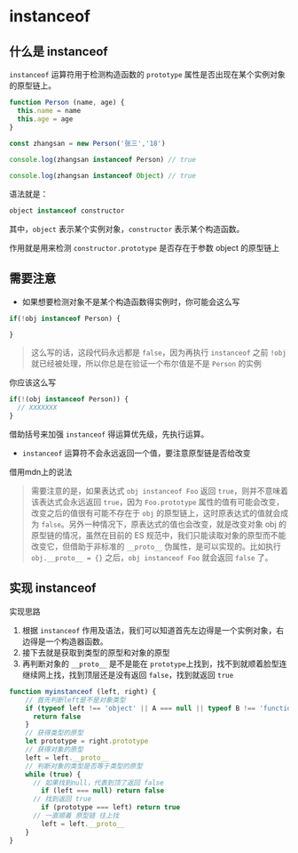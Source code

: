 # instanceof

## 什么是 instanceof

`instanceof` 运算符用于检测构造函数的 `prototype` 属性是否出现在某个实例对象的原型链上。

```js
function Person (name, age) {
  this.name = name
  this.age = age
}

const zhangsan = new Person('张三','18')
 
console.log(zhangsan instanceof Person) // true

console.log(zhangsan instanceof Object) // true

```

语法就是： 

```js
object instanceof constructor
```

其中，`object` 表示某个实例对象，`constructor` 表示某个构造函数。

作用就是用来检测 `constructor.prototype` 是否存在于参数 object 的原型链上

## 需要注意

- 如果想要检测对象不是某个构造函数得实例时，你可能会这么写

```js
if(!obj instanceof Person) {

}
```

> 这么写的话，这段代码永远都是 `false`，因为再执行 `instanceof` 之前 `!obj` 就已经被处理，所以你总是在验证一个布尔值是不是 `Person` 的实例

你应该这么写

```js
if(!(obj instanceof Person)) {
  // XXXXXXX
}
```

借助括号来加强 `instanceof` 得运算优先级，先执行运算。

- `instanceof` 运算符不会永远返回一个值，要注意原型链是否给改变

借用mdn上的说法

> 需要注意的是，如果表达式 `obj instanceof Foo` 返回 `true`，则并不意味着该表达式会永远返回 `true`，因为 `Foo.prototype` 属性的值有可能会改变，改变之后的值很有可能不存在于 `obj` 的原型链上，这时原表达式的值就会成为 `false`。另外一种情况下，原表达式的值也会改变，就是改变对象 obj 的原型链的情况，虽然在目前的 ES 规范中，我们只能读取对象的原型而不能改变它，但借助于非标准的 `__proto__` 伪属性，是可以实现的。比如执行 `obj.__proto__ = {}` 之后，`obj instanceof Foo` 就会返回 `false` 了。

## 实现 instanceof

实现思路
1. 根据 `instanceof` 作用及语法，我们可以知道首先左边得是一个实例对象，右边得是一个构造器函数。
2. 接下去就是获取到类型的原型和对象的原型
3. 再判断对象的 `__proto__` 是不是能在 `prototype`上找到，找不到就顺着脸型连继续网上找，找到顶层还是没有返回 `false`，找到就返回 `true`

```js
function myinstanceof (left, right) {
    // 首先判断left是不是对象类型
    if (typeof left !== 'object' || A === null || typeof B !== 'function') {
      return false
    }
    // 获得类型的原型
    let prototype = right.prototype
    // 获得对象的原型
    left = left.__proto__
    // 判断对象的类型是否等于类型的原型
    while (true) {
      // 如果找到null，代表到顶了返回 false
    	if (left === null) return false
      // 找到返回 true
    	if (prototype === left) return true
      // 一直顺着 原型链 往上找
    	left = left.__proto__
    }
}
```
